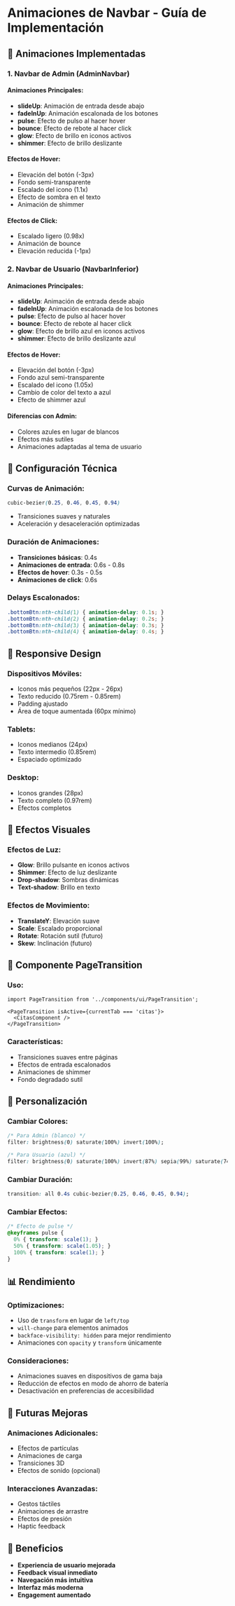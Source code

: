 # Animaciones de Navbar - Guía de Implementación

## 🎨 Animaciones Implementadas

### **1. Navbar de Admin (AdminNavbar)**

#### **Animaciones Principales:**
- **slideUp**: Animación de entrada desde abajo
- **fadeInUp**: Animación escalonada de los botones
- **pulse**: Efecto de pulso al hacer hover
- **bounce**: Efecto de rebote al hacer click
- **glow**: Efecto de brillo en iconos activos
- **shimmer**: Efecto de brillo deslizante

#### **Efectos de Hover:**
- Elevación del botón (-3px)
- Fondo semi-transparente
- Escalado del icono (1.1x)
- Efecto de sombra en el texto
- Animación de shimmer

#### **Efectos de Click:**
- Escalado ligero (0.98x)
- Animación de bounce
- Elevación reducida (-1px)

### **2. Navbar de Usuario (NavbarInferior)**

#### **Animaciones Principales:**
- **slideUp**: Animación de entrada desde abajo
- **fadeInUp**: Animación escalonada de los botones
- **pulse**: Efecto de pulso al hacer hover
- **bounce**: Efecto de rebote al hacer click
- **glow**: Efecto de brillo azul en iconos activos
- **shimmer**: Efecto de brillo deslizante azul

#### **Efectos de Hover:**
- Elevación del botón (-3px)
- Fondo azul semi-transparente
- Escalado del icono (1.05x)
- Cambio de color del texto a azul
- Efecto de shimmer azul

#### **Diferencias con Admin:**
- Colores azules en lugar de blancos
- Efectos más sutiles
- Animaciones adaptadas al tema de usuario

## 🔧 Configuración Técnica

### **Curvas de Animación:**
```css
cubic-bezier(0.25, 0.46, 0.45, 0.94)
```
- Transiciones suaves y naturales
- Aceleración y desaceleración optimizadas

### **Duración de Animaciones:**
- **Transiciones básicas**: 0.4s
- **Animaciones de entrada**: 0.6s - 0.8s
- **Efectos de hover**: 0.3s - 0.5s
- **Animaciones de click**: 0.6s

### **Delays Escalonados:**
```css
.bottomBtn:nth-child(1) { animation-delay: 0.1s; }
.bottomBtn:nth-child(2) { animation-delay: 0.2s; }
.bottomBtn:nth-child(3) { animation-delay: 0.3s; }
.bottomBtn:nth-child(4) { animation-delay: 0.4s; }
```

## 📱 Responsive Design

### **Dispositivos Móviles:**
- Iconos más pequeños (22px - 26px)
- Texto reducido (0.75rem - 0.85rem)
- Padding ajustado
- Área de toque aumentada (60px mínimo)

### **Tablets:**
- Iconos medianos (24px)
- Texto intermedio (0.85rem)
- Espaciado optimizado

### **Desktop:**
- Iconos grandes (28px)
- Texto completo (0.97rem)
- Efectos completos

## 🎯 Efectos Visuales

### **Efectos de Luz:**
- **Glow**: Brillo pulsante en iconos activos
- **Shimmer**: Efecto de luz deslizante
- **Drop-shadow**: Sombras dinámicas
- **Text-shadow**: Brillo en texto

### **Efectos de Movimiento:**
- **TranslateY**: Elevación suave
- **Scale**: Escalado proporcional
- **Rotate**: Rotación sutil (futuro)
- **Skew**: Inclinación (futuro)

## 🚀 Componente PageTransition

### **Uso:**
```tsx
import PageTransition from '../components/ui/PageTransition';

<PageTransition isActive={currentTab === 'citas'}>
  <CitasComponent />
</PageTransition>
```

### **Características:**
- Transiciones suaves entre páginas
- Efectos de entrada escalonados
- Animaciones de shimmer
- Fondo degradado sutil

## 🎨 Personalización

### **Cambiar Colores:**
```css
/* Para Admin (blanco) */
filter: brightness(0) saturate(100%) invert(100%);

/* Para Usuario (azul) */
filter: brightness(0) saturate(100%) invert(87%) sepia(99%) saturate(7499%) hue-rotate(1deg) brightness(104%) contrast(104%);
```

### **Cambiar Duración:**
```css
transition: all 0.4s cubic-bezier(0.25, 0.46, 0.45, 0.94);
```

### **Cambiar Efectos:**
```css
/* Efecto de pulse */
@keyframes pulse {
  0% { transform: scale(1); }
  50% { transform: scale(1.05); }
  100% { transform: scale(1); }
}
```

## 📊 Rendimiento

### **Optimizaciones:**
- Uso de `transform` en lugar de `left/top`
- `will-change` para elementos animados
- `backface-visibility: hidden` para mejor rendimiento
- Animaciones con `opacity` y `transform` únicamente

### **Consideraciones:**
- Animaciones suaves en dispositivos de gama baja
- Reducción de efectos en modo de ahorro de batería
- Desactivación en preferencias de accesibilidad

## 🔮 Futuras Mejoras

### **Animaciones Adicionales:**
- Efectos de partículas
- Animaciones de carga
- Transiciones 3D
- Efectos de sonido (opcional)

### **Interacciones Avanzadas:**
- Gestos táctiles
- Animaciones de arrastre
- Efectos de presión
- Haptic feedback

## 🎯 Beneficios

- **Experiencia de usuario mejorada**
- **Feedback visual inmediato**
- **Navegación más intuitiva**
- **Interfaz más moderna**
- **Engagement aumentado** 